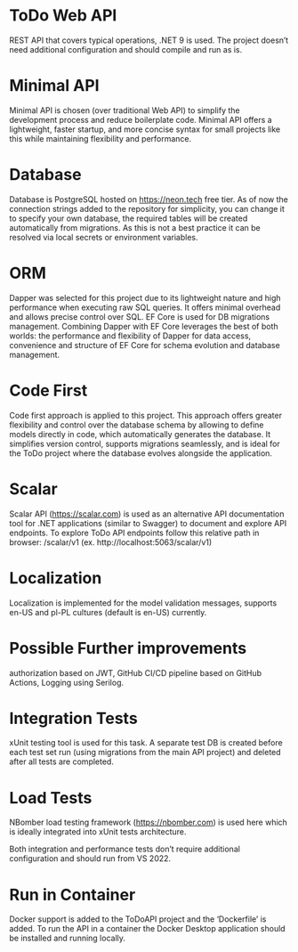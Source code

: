 # ToDo Web API
REST API that covers typical operations, .NET 9 is used.
The project doesn’t need additional configuration and should compile and run as is.

# Minimal API
Minimal API is chosen (over traditional Web API) to simplify the development process and reduce boilerplate code. Minimal API offers a lightweight, faster startup, and more concise syntax for small projects like this while maintaining flexibility and performance.

# Database
Database is PostgreSQL hosted on https://neon.tech free tier.
As of now the connection strings added to the repository for simplicity, you can change it to specify your own database, the required tables will be created automatically from migrations.
As this is not a best practice it can be resolved via local secrets or environment variables.

# ORM
Dapper was selected for this project due to its lightweight nature and high performance when executing raw SQL queries. It offers minimal overhead and allows precise control over SQL.
EF Core is used for DB migrations management.
Combining Dapper with EF Core leverages the best of both worlds: 
the performance and flexibility of Dapper for data access,
convenience and structure of EF Core for schema evolution and database management. 

# Code First
Code first approach is applied to this project. This approach offers greater flexibility and control over the database schema by allowing to define models directly in code, which automatically generates the database. It simplifies version control, supports migrations seamlessly, and is ideal for the ToDo project where the database evolves alongside the application.

# Scalar 
Scalar API (https://scalar.com) is used as an alternative API documentation tool for .NET applications (similar to Swagger) to document and explore API endpoints.
To explore ToDo API endpoints follow this relative path in browser:
/scalar/v1 (ex. http://localhost:5063/scalar/v1)

# Localization
Localization is implemented for the model validation messages, supports en-US and pl-PL cultures (default is en-US) currently.

# Possible Further improvements
authorization based on JWT,
GitHub CI/CD pipeline based on GitHub Actions,
Logging using Serilog.

# Integration Tests
xUnit testing tool is used for this task. 
A separate test DB is created before each test set run (using migrations from the main API project) and deleted after all tests are completed.

# Load Tests
NBomber load testing framework (https://nbomber.com) is used here which is ideally integrated into xUnit tests architecture.

Both integration and performance tests don’t require additional configuration and should run from VS 2022. 

# Run in Container
Docker support is added to the ToDoAPI project and the ‘Dockerfile’ is added. To run the API in a container the Docker Desktop application should be installed and running locally.


